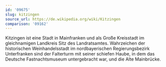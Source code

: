 ```yaml
---
id: '09675'
slug: kitzingen
source_url: https://de.wikipedia.org/wiki/Kitzingen
comparison: '09162'
---
```


Kitzingen ist eine Stadt in Mainfranken und als Große Kreisstadt im gleichnamigen Landkreis Sitz des Landratsamtes. Wahrzeichen der historischen Weinhandelsstadt im nordbayerischen Regierungsbezirk Unterfranken sind der Falterturm mit seiner schiefen Haube, in dem das Deutsche Fastnachtsmuseum untergebracht war, und die Alte Mainbrücke.
